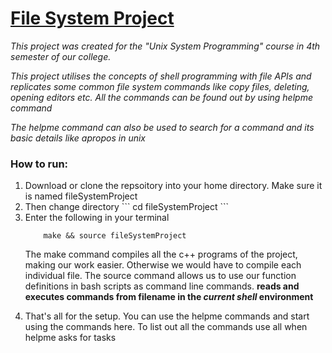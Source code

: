 # <strong><u>File System Project</u></strong>
<em>
<p>This project was created for the "Unix System Programming" course in 4th semester of our college.<p>
<p>This project utilises the concepts of shell programming with file APIs and replicates some common file system commands like copy files, deleting, opening editors etc. All the commands can be found out by using helpme command<p>
<p> The helpme command can also be used to search for a command and its basic details like apropos in unix</p></em>

### How to run:

<ol>
<li> Download or clone the repsoitory into your home directory. Make sure it is named fileSystemProject</li>
<li> Then change directory
```
    cd fileSystemProject
```
</li>

<li> Enter the following in your terminal

```
    make && source fileSystemProject
```
<p>
The make command compiles all the c++ programs of the project, making our work easier. Otherwise we would have to compile each individual file.
The source command allows us to use our function definitions in bash scripts as command line commands. <strong> reads and executes commands from filename in the<em> current shell</em> environment </strong>
</p>
</li>
<li> That's all for the setup. You can use the helpme commands and start using the commands here. To list out all the commands use all when helpme asks for tasks </li>
</ol>

